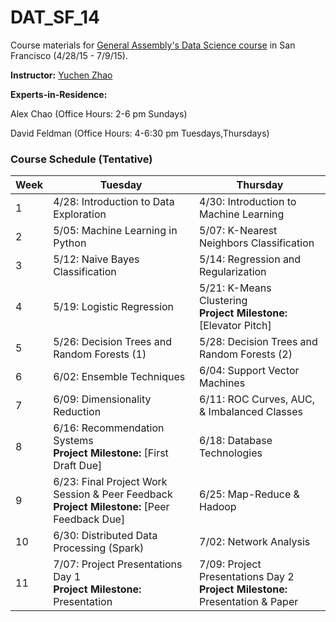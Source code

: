 # DAT_SF_14

Course materials for [General Assembly's Data Science course](https://generalassemb.ly/education/data-science/san-francisco) in San Francisco (4/28/15 - 7/9/15).

**Instructor:** [Yuchen Zhao](https://generalassemb.ly/instructors/yuchen-zhao/5102)

**Experts-in-Residence:** 

Alex Chao (Office Hours: 2-6 pm Sundays)

David Feldman (Office Hours: 4-6:30 pm Tuesdays,Thursdays)

### Course Schedule (Tentative)

Week | Tuesday | Thursday
--- | --- | ---
 1 | 4/28: Introduction to Data Exploration  | 4/30: Introduction to Machine Learning
 2 | 5/05: Machine Learning in Python  | 5/07: K-Nearest Neighbors Classification
 3 | 5/12: Naive Bayes Classification  | 5/14: Regression and Regularization
 4 | 5/19: Logistic Regression  | 5/21: K-Means Clustering <br>**Project Milestone:** [Elevator Pitch]
 5 | 5/26: Decision Trees and Random Forests (1)  | 5/28: Decision Trees and Random Forests (2)
 6 | 6/02: Ensemble Techniques  | 6/04: Support Vector Machines
 7 | 6/09: Dimensionality Reduction  | 6/11: ROC Curves, AUC, & Imbalanced Classes
 8 | 6/16: Recommendation Systems <br>**Project Milestone:** [First Draft Due]  | 6/18: Database Technologies
 9 | 6/23: Final Project Work Session & Peer Feedback <br>**Project Milestone:** [Peer Feedback Due]  | 6/25: Map-Reduce & Hadoop
10 | 6/30: Distributed Data Processing (Spark)  | 7/02: Network Analysis
11 | 7/07: Project Presentations Day 1 <br>**Project Milestone:** Presentation   | 7/09: Project Presentations Day 2 <br>**Project Milestone:** Presentation & Paper
